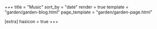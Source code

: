 +++
title = "Music"
sort_by = "date"
render = true
template = "garden/garden-blog.html"
page_template = "garden/garden-page.html"

[extra]
hasicon = true
+++

 <!-- {{ img(path="@/garden/media/music/music.png", class="pict", alt="Music!") }} -->